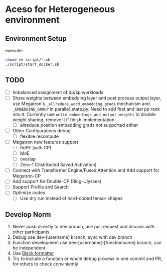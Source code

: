 # Aceso for Heterogeneous environment

## Environment Setup

execute:

```sh
chmod +x script/*.sh
./script/start_docker.sh
```

## TODO

- [ ] Imbalanced assignment of dp/sp workloads
- [ ] Share weights between embedding layer and post process output layer, use Megatron's `_allreduce_word_embedding_grads` mechanism and `_EMBEDDING_GROUP` in parallel_state.py. Need to add first and last pp rank into it. Currently use `untie_embeddings_and_output_weights` to disable weight sharing, remove it if finish implementation.
    - [ ] allreduce position embedding grads not supported either
- [ ] Other Configurations debug
    - [ ] flexible recompute
- [ ] Megatron new features support
    - [ ] RoPE (with CP)
    - [ ] MoE
    - [ ] overlap
    - [ ] Zero-1 (Distributed Saved Activation)
- [ ] Connect with Transformer Engine/Fused Attention and Add support for Megatron-CP
- [ ] Add support for Double-CP (Ring-Ulysses)
- [ ] Support Profile and Search
- [ ] Optimize codes
    - [ ] Use dry run instead of hard-coded tensor shapes

## Develop Norm

1. Never push directly to dev branch, use pull request and discuss with other participants
2. Debug use dev-[username] branch, sync with dev branch
3. Function development use dev-[username]-[functionname] branch, can be independent
4. Use [Black formatter](https://marketplace.visualstudio.com/items?itemName=ms-python.black-formatter)
5. Try to include a function or whole debug process in one commit and PR, for others to check conviniently